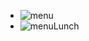 - ![menu](https://user-images.githubusercontent.com/72084877/145718422-decb56f2-6dc6-479e-8ab9-f16ecfbe9aa8.png)
- ![menuLunch](https://user-images.githubusercontent.com/72084877/145718423-47df5074-eb37-4996-8562-2a6233d9ee27.png)
